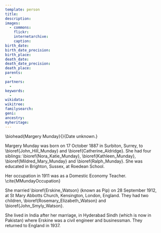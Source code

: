 ```yaml
---
template: person
title:
description:
images:
  - commons: 
    flickr: 
    internetarchive: 
    caption: 
birth_date: 
birth_date_precision: 
birth_place: 
death_date: 
death_date_precision: 
death_place: 
parents:
  - 
partners:
  - 
keywords:
  - 
wikidata: 
wikitree: 
familysearch: 
geni: 
ancestry: 
myheritage: 
---
```

\biohead{Margery Munday}{}{Date unknown.}

Margery Munday was born on 17 October 1887 in Surbiton, Surrey, to \bioref{John_Hill_Munday} and \bioref{Catherine_Aldridge}.
She had four siblings: \bioref{Nora_Katie_Munday}, \bioref{Kathleen_Munday}, \bioref{Mildred_Mary_Munday} and \bioref{Ralph_Munday}.
She was educated in Brighton, Sussex, at Roedean School.

Her occupation in 1911 was as a Domestic Economy Teacher. \cite{MMundayOccupation}

She married \bioref{Erskine_Watson} (known as Pip) on 28 September 1912, at St Mary Abbotts Church, Kensington, London, England.  They had two children, \bioref{Rosemary_Elizabeth_Watson} and \bioref{John_Smyly_Watson}.

She lived in India after her marriage, in Hyderabad Sindh (which is now in Pakistan)  where Erskine was a civil engineer and businessman.  They returned to England in 1937.
